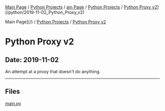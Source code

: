 [Main Page](/) / [Python Projects](/python) / [ain Page](/) / [Python Projects](/python) / [Python Proxy v2](/python/2019-11-02_Python_Proxy_v2)](/python/2019-11-02_Python_Proxy_v2)

Main Page](/) / [Python Projects](/python) / [Python Proxy v2](/python/2019-11-02_Python_Proxy_v2)

# Python Proxy v2

## Date: 2019-11-02

An attempt at a proxy that doesn't do anything.

-----

## Files

[main.py](main.py)